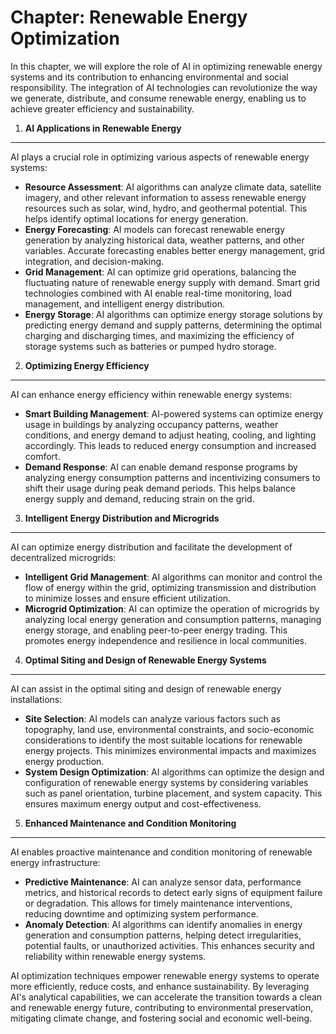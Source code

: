 Chapter: Renewable Energy Optimization
======================================

In this chapter, we will explore the role of AI in optimizing renewable energy systems and its contribution to enhancing environmental and social responsibility. The integration of AI technologies can revolutionize the way we generate, distribute, and consume renewable energy, enabling us to achieve greater efficiency and sustainability.

1. **AI Applications in Renewable Energy**
------------------------------------------

AI plays a crucial role in optimizing various aspects of renewable energy systems:

* **Resource Assessment**: AI algorithms can analyze climate data, satellite imagery, and other relevant information to assess renewable energy resources such as solar, wind, hydro, and geothermal potential. This helps identify optimal locations for energy generation.
* **Energy Forecasting**: AI models can forecast renewable energy generation by analyzing historical data, weather patterns, and other variables. Accurate forecasting enables better energy management, grid integration, and decision-making.
* **Grid Management**: AI can optimize grid operations, balancing the fluctuating nature of renewable energy supply with demand. Smart grid technologies combined with AI enable real-time monitoring, load management, and intelligent energy distribution.
* **Energy Storage**: AI algorithms can optimize energy storage solutions by predicting energy demand and supply patterns, determining the optimal charging and discharging times, and maximizing the efficiency of storage systems such as batteries or pumped hydro storage.

2. **Optimizing Energy Efficiency**
-----------------------------------

AI can enhance energy efficiency within renewable energy systems:

* **Smart Building Management**: AI-powered systems can optimize energy usage in buildings by analyzing occupancy patterns, weather conditions, and energy demand to adjust heating, cooling, and lighting accordingly. This leads to reduced energy consumption and increased comfort.
* **Demand Response**: AI can enable demand response programs by analyzing energy consumption patterns and incentivizing consumers to shift their usage during peak demand periods. This helps balance energy supply and demand, reducing strain on the grid.

3. **Intelligent Energy Distribution and Microgrids**
-----------------------------------------------------

AI can optimize energy distribution and facilitate the development of decentralized microgrids:

* **Intelligent Grid Management**: AI algorithms can monitor and control the flow of energy within the grid, optimizing transmission and distribution to minimize losses and ensure efficient utilization.
* **Microgrid Optimization**: AI can optimize the operation of microgrids by analyzing local energy generation and consumption patterns, managing energy storage, and enabling peer-to-peer energy trading. This promotes energy independence and resilience in local communities.

4. **Optimal Siting and Design of Renewable Energy Systems**
------------------------------------------------------------

AI can assist in the optimal siting and design of renewable energy installations:

* **Site Selection**: AI models can analyze various factors such as topography, land use, environmental constraints, and socio-economic considerations to identify the most suitable locations for renewable energy projects. This minimizes environmental impacts and maximizes energy production.
* **System Design Optimization**: AI algorithms can optimize the design and configuration of renewable energy systems by considering variables such as panel orientation, turbine placement, and system capacity. This ensures maximum energy output and cost-effectiveness.

5. **Enhanced Maintenance and Condition Monitoring**
----------------------------------------------------

AI enables proactive maintenance and condition monitoring of renewable energy infrastructure:

* **Predictive Maintenance**: AI can analyze sensor data, performance metrics, and historical records to detect early signs of equipment failure or degradation. This allows for timely maintenance interventions, reducing downtime and optimizing system performance.
* **Anomaly Detection**: AI algorithms can identify anomalies in energy generation and consumption patterns, helping detect irregularities, potential faults, or unauthorized activities. This enhances security and reliability within renewable energy systems.

AI optimization techniques empower renewable energy systems to operate more efficiently, reduce costs, and enhance sustainability. By leveraging AI's analytical capabilities, we can accelerate the transition towards a clean and renewable energy future, contributing to environmental preservation, mitigating climate change, and fostering social and economic well-being.
